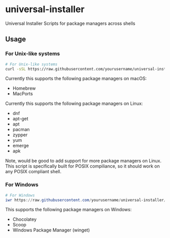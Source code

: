 # universal-installer
Universal Installer Scripts for package managers across shells

## Usage

### For Unix-like systems
```sh
# For Unix-like systems
curl -sSL https://raw.githubusercontent.com/yourusername/universal-installer/main/install.sh | sh
```

Currently this supports the following package managers on macOS:
- Homebrew
- MacPorts

Currently this supports the following package managers on Linux:
- dnf
- apt-get
- apt
- pacman
- zypper
- yum
- emerge
- apk

Note, would be good to add support for more package managers on Linux.  This script is specifically built for POSIX compiliance, so it should work on any POSIX compliant shell.  

### For Windows
```powershell
# For Windows
iwr https://raw.githubusercontent.com/yourusername/universal-installer/main/install.ps1 -UseBasicP | iex
```

This supports the following package managers on Windows:
- Chocolatey
- Scoop
- Windows Package Manager (winget)
